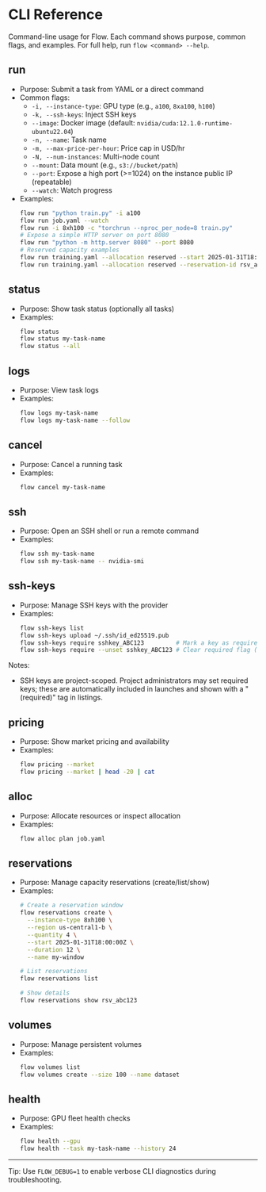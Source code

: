 # CLI Reference

Command-line usage for Flow. Each command shows purpose, common flags, and examples. For full help, run `flow <command> --help`.

## run

- Purpose: Submit a task from YAML or a direct command
- Common flags:
  - `-i, --instance-type`: GPU type (e.g., `a100`, `8xa100`, `h100`)
  - `-k, --ssh-keys`: Inject SSH keys
  - `--image`: Docker image (default: `nvidia/cuda:12.1.0-runtime-ubuntu22.04`)
  - `-n, --name`: Task name
  - `-m, --max-price-per-hour`: Price cap in USD/hr
  - `-N, --num-instances`: Multi-node count
  - `--mount`: Data mount (e.g., `s3://bucket/path`)
  - `--port`: Expose a high port (>=1024) on the instance public IP (repeatable)
  - `--watch`: Watch progress
- Examples:
  ```bash
  flow run "python train.py" -i a100
  flow run job.yaml --watch
  flow run -i 8xh100 -c "torchrun --nproc_per_node=8 train.py"
  # Expose a simple HTTP server on port 8080
  flow run "python -m http.server 8080" --port 8080
  # Reserved capacity examples
  flow run training.yaml --allocation reserved --start 2025-01-31T18:00:00Z --duration 6
  flow run training.yaml --allocation reserved --reservation-id rsv_abc123
  ```

## status

- Purpose: Show task status (optionally all tasks)
- Examples:
  ```bash
  flow status
  flow status my-task-name
  flow status --all
  ```

## logs

- Purpose: View task logs
- Examples:
  ```bash
  flow logs my-task-name
  flow logs my-task-name --follow
  ```

## cancel

- Purpose: Cancel a running task
- Examples:
  ```bash
  flow cancel my-task-name
  ```

## ssh

- Purpose: Open an SSH shell or run a remote command
- Examples:
  ```bash
  flow ssh my-task-name
  flow ssh my-task-name -- nvidia-smi
  ```

## ssh-keys

- Purpose: Manage SSH keys with the provider
- Examples:
  ```bash
  flow ssh-keys list
  flow ssh-keys upload ~/.ssh/id_ed25519.pub
  flow ssh-keys require sshkey_ABC123         # Mark a key as required (admin)
  flow ssh-keys require --unset sshkey_ABC123 # Clear required flag (admin)
  ```

Notes:
- SSH keys are project-scoped. Project administrators may set required keys; these are automatically included in launches and shown with a "(required)" tag in listings.

## pricing

- Purpose: Show market pricing and availability
- Examples:
  ```bash
  flow pricing --market
  flow pricing --market | head -20 | cat
  ```

## alloc

- Purpose: Allocate resources or inspect allocation
- Examples:
  ```bash
  flow alloc plan job.yaml
  ```

## reservations

- Purpose: Manage capacity reservations (create/list/show)
- Examples:
  ```bash
  # Create a reservation window
  flow reservations create \
    --instance-type 8xh100 \
    --region us-central1-b \
    --quantity 4 \
    --start 2025-01-31T18:00:00Z \
    --duration 12 \
    --name my-window

  # List reservations
  flow reservations list

  # Show details
  flow reservations show rsv_abc123
  ```

## volumes

- Purpose: Manage persistent volumes
- Examples:
  ```bash
  flow volumes list
  flow volumes create --size 100 --name dataset
  ```

## health

- Purpose: GPU fleet health checks
- Examples:
  ```bash
  flow health --gpu
  flow health --task my-task-name --history 24
  ```

---

Tip: Use `FLOW_DEBUG=1` to enable verbose CLI diagnostics during troubleshooting.


